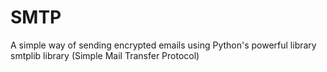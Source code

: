 # SMTP
A simple way of sending encrypted emails using Python's powerful library smtplib library (Simple Mail Transfer Protocol)
